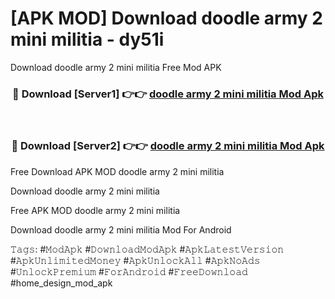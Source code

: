 # [APK MOD] Download  doodle army 2 mini militia - dy51i
Download doodle army 2 mini militia Free Mod APK

<div align="center">
<h3>🔴 Download [Server1] 👉👉 <a href="https://apk-comot.site?title=doodle_army_2_mini_militia">doodle army 2 mini militia Mod Apk</a></h3><br>

<h3>🔴 Download [Server2] 👉👉 <a href="https://apk-comot.site?title=doodle_army_2_mini_militia">doodle army 2 mini militia Mod Apk</a></h3>
</div>


Free Download APK MOD doodle army 2 mini militia

Download doodle army 2 mini militia 

Free APK MOD doodle army 2 mini militia 

Download doodle army 2 mini militia Mod For Android

𝚃𝚊𝚐𝚜: #𝙼𝚘𝚍𝙰𝚙𝚔 #𝙳𝚘𝚠𝚗𝚕𝚘𝚊𝚍𝙼𝚘𝚍𝙰𝚙𝚔 #𝙰𝚙𝚔𝙻𝚊𝚝𝚎𝚜𝚝𝚅𝚎𝚛𝚜𝚒𝚘𝚗 #𝙰𝚙𝚔𝚄𝚗𝚕𝚒𝚖𝚒𝚝𝚎𝚍𝙼𝚘𝚗𝚎𝚢 #𝙰𝚙𝚔𝚄𝚗𝚕𝚘𝚌𝚔𝙰𝚕𝚕 #𝙰𝚙𝚔𝙽𝚘𝙰𝚍𝚜 #𝚄𝚗𝚕𝚘𝚌𝚔𝙿𝚛𝚎𝚖𝚒𝚞𝚖 #𝙵𝚘𝚛𝙰𝚗𝚍𝚛𝚘𝚒𝚍 #𝙵𝚛𝚎𝚎𝙳𝚘𝚠𝚗𝚕𝚘𝚊𝚍 #home_design_mod_apk